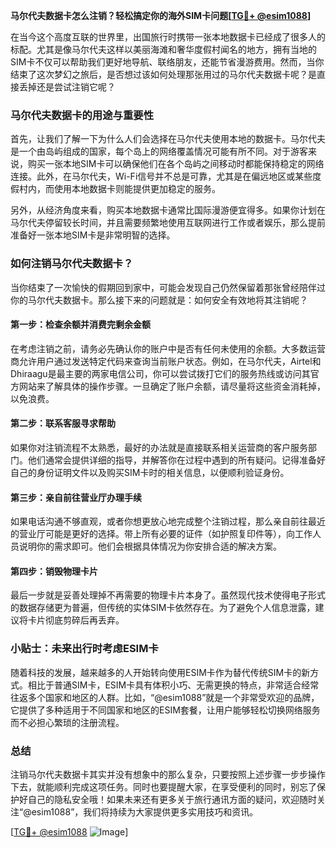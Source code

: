 **马尔代夫数据卡怎么注销？轻松搞定你的海外SIM卡问题[[TG💪+ @esim1088](https://t.me/s/esim1088)]**

在当今这个高度互联的世界里，出国旅行时携带一张本地数据卡已经成了很多人的标配。尤其是像马尔代夫这样以美丽海滩和奢华度假村闻名的地方，拥有当地的SIM卡不仅可以帮助我们更好地导航、联络朋友，还能节省漫游费用。然而，当你结束了这次梦幻之旅后，是否想过该如何处理那张用过的马尔代夫数据卡呢？是直接丢掉还是尝试注销它呢？

### 马尔代夫数据卡的用途与重要性

首先，让我们了解一下为什么人们会选择在马尔代夫使用本地的数据卡。马尔代夫是一个由岛屿组成的国家，每个岛上的网络覆盖情况可能有所不同。对于游客来说，购买一张本地SIM卡可以确保他们在各个岛屿之间移动时都能保持稳定的网络连接。此外，在马尔代夫，Wi-Fi信号并不总是可靠，尤其是在偏远地区或某些度假村内，而使用本地数据卡则能提供更加稳定的服务。

另外，从经济角度来看，购买本地数据卡通常比国际漫游便宜得多。如果你计划在马尔代夫停留较长时间，并且需要频繁地使用互联网进行工作或者娱乐，那么提前准备好一张本地SIM卡是非常明智的选择。

### 如何注销马尔代夫数据卡？

当你结束了一次愉快的假期回到家中，可能会发现自己仍然保留着那张曾经陪伴过你的马尔代夫数据卡。那么接下来的问题就是：如何安全有效地将其注销呢？

#### 第一步：检查余额并消费完剩余金额
在考虑注销之前，请务必先确认你的账户中是否有任何未使用的余额。大多数运营商允许用户通过发送特定代码来查询当前账户状态。例如，在马尔代夫，Airtel和Dhiraagu是最主要的两家电信公司，你可以尝试拨打它们的服务热线或访问其官方网站来了解具体的操作步骤。一旦确定了账户余额，请尽量将这些资金消耗掉，以免浪费。

#### 第二步：联系客服寻求帮助
如果你对注销流程不太熟悉，最好的办法就是直接联系相关运营商的客户服务部门。他们通常会提供详细的指导，并解答你在过程中遇到的所有疑问。记得准备好自己的身份证明文件以及购买SIM卡时的相关信息，以便顺利验证身份。

#### 第三步：亲自前往营业厅办理手续
如果电话沟通不够直观，或者你想更放心地完成整个注销过程，那么亲自前往最近的营业厅可能是更好的选择。带上所有必要的证件（如护照复印件等），向工作人员说明你的需求即可。他们会根据具体情况为你安排合适的解决方案。

#### 第四步：销毁物理卡片
最后一步就是妥善处理掉不再需要的物理卡片本身了。虽然现代技术使得电子形式的数据存储更为普遍，但传统的实体SIM卡依然存在。为了避免个人信息泄露，建议将卡片彻底剪碎后再丢弃。

### 小贴士：未来出行时考虑ESIM卡

随着科技的发展，越来越多的人开始转向使用ESIM卡作为替代传统SIM卡的新方式。相比于普通SIM卡，ESIM卡具有体积小巧、无需更换的特点，非常适合经常往返多个国家和地区的人群。比如，“@esim1088”就是一个非常受欢迎的品牌，它提供了多种适用于不同国家和地区的ESIM套餐，让用户能够轻松切换网络服务而不必担心繁琐的注册流程。

### 总结

注销马尔代夫数据卡其实并没有想象中的那么复杂，只要按照上述步骤一步步操作下去，就能顺利完成这项任务。同时也要提醒大家，在享受便利的同时，别忘了保护好自己的隐私安全哦！如果未来还有更多关于旅行通讯方面的疑问，欢迎随时关注“@esim1088”，我们将持续为大家提供更多实用技巧和资讯。

[[TG💪+ @esim1088](https://t.me/s/esim1088) ![Image](https://i.postimg.cc/4NQfJmqS/Snipaste-2025-05-13-00-14-12.png)]